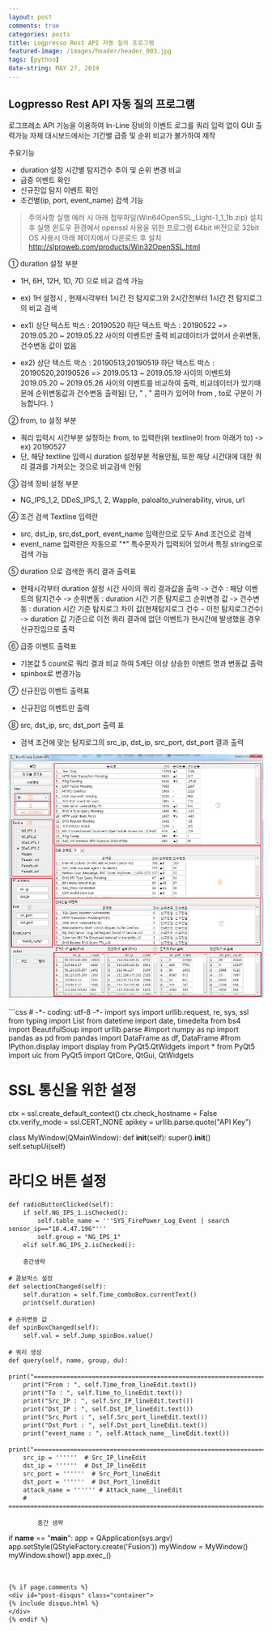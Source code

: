```yaml
---
layout: post
comments: true
categories: posts
title: Logpresso Rest API 자동 질의 프로그램
featured-image: /images/header/header_003.jpg
tags: [python]
date-string: MAY 27, 2019
---
```

<script src="//ajax.googleapis.com/ajax/libs/jquery/1.9.1/jquery.min.js"></script>
<script>window.jQuery || document.write('<script src="_/js/libs/jquery-1.9.1.min.js"><\/script>')</script>

## Logpresso Rest API 자동 질의 프로그램

로그프레소 API 기능을 이용하여 In-Line 장비의 이벤트 로그를 쿼리 입력 없이 GUI 출력가능
자체 대시보드에서는 기간별 급증 및 순위 비교가 불가하여 제작

주요기능
- duration 설정 시간별 탐지건수 추이 및 순위 변경 비교
- 급증 이벤트 확인
- 신규진입 탐지 이벤트 확인
- 조건별(ip, port, event_name) 검색 기능

> 주의사항
> 실행 에러 시 아래 첨부파일(Win64OpenSSL_Light-1_1_1b.zip) 설치 후 실행
> 윈도우 환경에서 openssl 사용을 위한 프로그램
> 64bit 버전으로 32bit OS 사용시 아래 페이지에서 다운로드 후 설치
> http://slproweb.com/products/Win32OpenSSL.html

①  duration 설정 부분
 - 1H, 6H, 12H, 1D, 7D 으로 비교 검색 가능
 - ex) 1H 설정시 , 현재시각부터 1시간 전 탐지로그와 2시간전부터 1시간 전 탐지로그의 비교 검색
 - ex1) 상단 텍스트 박스 : 20190520 
        하단 텍스트 박스 : 20190522
         => 2019.05.20 ~ 2019.05.22 사이의 이벤트만 출력 비교데이터가 없어서 순위변동, 건수변동 값이 없음

 - ex2) 상단 텍스트 박스 : 20190513,20190519
         하단 텍스트 박스 : 20190520,20190526
          => 2019.05.13 ~ 2019.05.19 사이의 이벤트와 2019.05.20 ~ 2019.05.26 사이의 이벤트를 비교하여 출력,
               비교데이터가 있기때문에 순위변동값과 건수변동 출력됨( 단, " , " 콤마가 있어야 from , to로 구분이 가능합니다. )

② from, to 설정 부분
 - 쿼리 입력시 시간부분 설정하는 from, to 입력란(위 textline이 from 아래가 to)
  -> ex) 20190527
 - 단, 해당 textline 입력시 duration 설정부분 적용안됨, 또한 해당 시간대에 대한 쿼리 결과를 가져오는 것으로 비교검색 안됨

③ 검색 장비 설정 부분
 - NG_IPS_1,2, DDoS_IPS_1, 2, Wapple, paloalto_vulnerability, virus, url

④ 조건 검색 Textline 입력란
 - src, dst_ip, src,dst_port, event_name 입력란으로 모두 And 조건으로 검색
 - event_name 입력란은 자동으로 "*" 특수문자가 입력되어 있어서 특정 string으로 검색 가능

⑤ duration 으로 검색한 쿼리 결과 출력표
 - 현재시각부터 duration 설정 시간 사이의 쿼리 결과값을 출력
  -> 건수 : 해당 이벤트의 탐지건수
  -> 순위변동 : duration 시간 기준 탐지로그 순위변경 값
  -> 건수변동 : duration 시간 기준 탐지로그 차이 값(현재탐지로그 건수 - 이전 탐지로그건수)
  -> duration 값 기준으로 이전 쿼리 결과에 없던 이벤트가 현시간에 발생했을 경우 신규진입으로 출력

⑥ 급증 이벤트 출력표
 - 기본값 5 count로 쿼리 결과 비교 하여 5계단 이상 상승한 이벤트 명과 변동값 출력
 - spinbox로 변경가능

⑦ 신규진입 이벤트 출력표
 - 신규진입 이벤트만 출력

⑧ src, dst_ip, src, dst_port 출력 표 
 - 검색 조건에 맞는 탐지로그의 src_ip, dst_ip, src_port, dst_port 결과 출력

<center>
<img src="/images/2019-05-27/2019-05-27-py-001.jpg">
</center>

<br>
```css
# -*- coding: utf-8 -*-
import sys
import urllib.request, re, sys, ssl
from typing import List
from datetime import date, timedelta
from bs4 import BeautifulSoup
import urllib.parse
#import numpy as np
import pandas as pd
from pandas import DataFrame as df, DataFrame
#from IPython.display import display
from PyQt5.QtWidgets import *
from PyQt5 import uic
from PyQt5 import QtCore, QtGui, QtWidgets

# SSL 통신을 위한 설정
ctx = ssl.create_default_context()
ctx.check_hostname = False
ctx.verify_mode = ssl.CERT_NONE
apikey = urllib.parse.quote("API Key")


class MyWindow(QMainWindow):
    def __init__(self):
        super().__init__()
        self.setupUi(self)

   # 라디오 버튼 설정
    def radioButtonClicked(self):
        if self.NG_IPS_1.isChecked():
            self.table_name = '''SYS_FirePower_Log_Event | search sensor_ip=="10.4.47.196"'''
            self.group = "NG_IPS_1"
        elif self.NG_IPS_2.isChecked():

		중간생략 
		
    # 콤보박스 설정
    def selectionChanged(self):
        self.duration = self.Time_comboBox.currentText()
        print(self.duration)

    # 순위변동 값
    def spinBoxChanged(self):
        self.val = self.Jump_spinBox.value()

    # 쿼리 생성
    def query(self, name, group, du):
        print("=====================================================================")
        print("From : ", self.Time_from_lineEdit.text())
        print("To : ", self.Time_to_lineEdit.text())
        print("Src_IP : ", self.Src_IP_lineEdit.text())
        print("Dst_IP : ", self.Dst_IP_lineEdit.text())
        print("Src_Port : ", self.Src_port_lineEdit.text())
        print("Dst_Port : ", self.Dst_port_lineEdit.text())
        print("event_name : ", self.Attack_name__lineEdit.text())
        print("=====================================================================")
        src_ip = ''''''  # Src_IP_lineEdit
        dst_ip = ''''''  # Dst_IP_lineEdit
        src_port = ''''''  # Src_Port_lineEdit
        dst_port = ''''''  # Dst_Port_lineEdit
        attack_name = '''''' # Attack_name__lineEdit
        # ==================================================================================================
			
			중간 생략
			
			

if __name__ == "__main__":
    app = QApplication(sys.argv)
    app.setStyle(QStyleFactory.create('Fusion'))
    myWindow = MyWindow()
    myWindow.show()
    app.exec_()
```


{% if page.comments %}
<div id="post-disqus" class="container">
{% include disqus.html %}
</div>
{% endif %}


